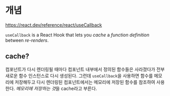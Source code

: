 # 개념
https://react.dev/reference/react/useCallback

`useCallback` is a React Hook that lets you *cache* a *function definition* between *re-renders*.
## cache?
컴포넌트가 다시 렌더링될 때마다 컴포넌트 내부에서 정의된 함수들은 사라졌다가 전부 새로운 함수 인스턴스로 다시 생성된다.
그런데 `useCallback`을 사용하면 함수를 메모리에 저장해두고 다시 렌더링된 컴포넌트에서는 메모리에 저장된 함수를 참조하여 사용한다.
*메모리에 저장하는 것*을 cache라고 부른다.
